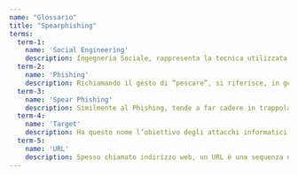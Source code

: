 ```yaml
---
name: "Glossario"
title: "Spearphishing"
terms:
  term-1:
    name: 'Social Engineering' 
    description: Ingegneria Sociale, rappresenta la tecnica utilizzata da un attaccante (criminale) per raccogliere informazioni o aggirare controlli di sicurezza fisica e logica. Ha questo nome perchè sfrutta i legami umani, le abitudini, le regole o le procedure che tengono insieme la società, per modificarli a proprio vantaggio.
  term-2:
    name: 'Phishing'
    description: Richiamando il gesto di “pescare”, si riferisce, in gergo informatico, all’azione posta in essere dai criminali, falsificando comunicazioni elettroniche (email), per far “abboccare” il target inducendolo a cliccare un link o inserire delle credenziali personali.
  term-3:
    name: 'Spear Phishing'
    description: Similmente al Phishing, tende a far cadere in trappola il malcapitato utente che lo riceve, ma in modo mirato. Spear si traduce in “lancia”, e in effetti i contenuti dello Spear Phishing sono lanciati verso il target in modo mirato, contengono informazioni vere (raccolte ad esempio grazie al Social Engineering), unite a informazioni false, e inducono il target a credere ancor di più al contenuto della mail.
  term-4:
    name: 'Target'
    description: Ha questo nome l’obiettivo degli attacchi informatici. Non è necessariamente un essere umano, può essere un "dato" o un "sistema”. Rappresenta comunque l’obiettivo ultimo perseguito da un criminale o da un software malevolo.
  term-5:
    name: 'URL'
    description: Spesso chiamato indirizzo web, un URL è una sequenza di caratteri che identifica univocamente l'indirizzo di un sito web o di una qualunque risorsa raggiungibile da internet, ad esempio un video, un'immagine, un documento o un file audio. Comunemente viene utilizzato digitandolo sulla barra degli indirizzi del browser o con altri programmi. Il termine URL è un acronimo che significa "Uniform Resource Locator". 
---
```

